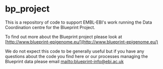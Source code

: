 # bp_project
This is a repository of code to support EMBL-EBI's work running the Data Coordination centre for the Blueprint Project.

To find out more about the Blueprint project please look at [http://www.blueprint-epigenome.eu/](http://www.blueprint-epigenome.eu/)

We do not expect this code to be generally useful but if you have any questions about the code you find here or our processes managing the Blueprint data please email [mailto:blueprint-info@ebi.ac.uk](blueprint-info@ebi.ac.uk)


